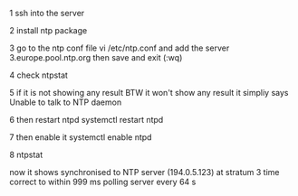 1 ssh into the server 

2 install ntp package

3 go to the ntp conf file vi /etc/ntp.conf and add the  server 3.europe.pool.ntp.org then save and exit (:wq)

4 check ntpstat

5 if it is not showing any result BTW it won't show any result it simpliy says Unable to talk to NTP daemon

6 then restart ntpd systemctl restart ntpd

7 then enable it systemctl enable ntpd

8 ntpstat

now it shows synchronised to NTP server (194.0.5.123) at stratum 3
   time correct to within 999 ms
   polling server every 64 s
 
